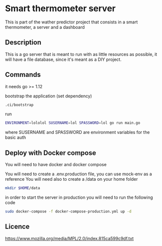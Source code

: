 Smart thermometer server
=============================

This is part of the wather predictor project that consists in a smart thermometer, a server and a dashboard

## Description
This is a go server that is meant to run with as little resources as possible, it will have a file database, since it's meant as a DIY project.

## Commands
it needs go >= 1.12


bootstrap the application (set dependency)

```sh
.ci/bootstrap
```

run
```sh
ENVIRONMENT=lololol SUSERNAME=lol SPASSWORD=lol go run main.go
```
where SUSERNAME and SPASSWORD are environment variables for the basic auth


## Deploy with Docker compose
You will need to have docker and docker compose

You will need to create a .env.production file, you can use mock-env as a reference
You will need also to create a /data on your home folder
```sh
mkdir $HOME/data
```

in order to start the server in production you will need to run the following code

```sh
sudo docker-compose -f docker-compose-production.yml up -d
```

## Licence
https://www.mozilla.org/media/MPL/2.0/index.815ca599c9df.txt
